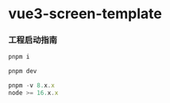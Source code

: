 # vue3-screen-template

### 工程启动指南

```bash
pnpm i
```

```bash
pnpm dev
```

  ```js
pnpm -v 8.x.x
node >= 16.x.x
  ```

